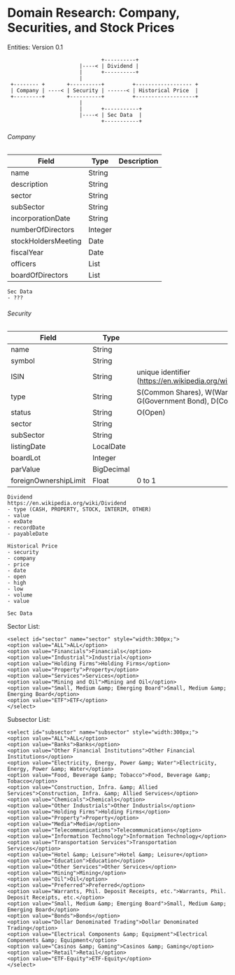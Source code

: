 # Domain Research: Company, Securities, and Stock Prices

Entities: Version 0.1
```
                              +----------+
                       |----< | Dividend |
                       |      +----------+
                       |
 +-------- +       +----------+         +------------------ +
 | Company | ----< | Security | ------< | Historical Price  |
 +---------+       +----------+         +-------------------+
                       | 
                       |      +-----------+
                       |----< | Sec Data  |
                              +-----------+

```


###### Company
|  Field                |  Type             |  Description  |
|-----------------------|-------------------|---------------|
| name                  |  String           |               |
| description           |  String           |               |
| sector                |  String           |               |
| subSector             |  String           |               |
| incorporationDate     |  String           |               |
| numberOfDirectors     |  Integer          |               |
| stockHoldersMeeting   |  Date             |               |
| fiscalYear            |  Date             |               |
| officers              |  List<String>     |               |
| boardOfDirectors      |  List<String>     |               |

```
Sec Data
- ???
```

###### Security
|  Field                |  Type             |  Description  |
|-----------------------|-------------------|---------------|
| name                  |  String           |               |
| symbol                |  String           |               |
| ISIN                  |  String           | unique identifier (https://en.wikipedia.org/wiki/International_Securities_Identification_Number) |
| type                  |  String           | S(Common Shares), W(Warrants), M(Mutual Fund), P(Preferred Shares), G(Government Bond), D(Common Dollar), R(Philippine Deposit Receipts)            |
| status                |  String           | O(Open)       |
| sector                |  String           |               |
| subSector             |  String           |               |
| listingDate           |  LocalDate        |               |
| boardLot              |  Integer          |               |
| parValue              |  BigDecimal       |               |
| foreignOwnershipLimit |  Float            | 0 to 1        |

```
Dividend
https://en.wikipedia.org/wiki/Dividend
- type (CASH, PROPERTY, STOCK, INTERIM, OTHER)
- value
- exDate
- recordDate
- payableDate

Historical Price
- security
- company
- price
- date
- open
- high
- low
- volume
- value

Sec Data
```

Sector List:
```
<select id="sector" name="sector" style="width:300px;">
<option value="ALL">ALL</option>
<option value="Financials">Financials</option>
<option value="Industrial">Industrial</option>
<option value="Holding Firms">Holding Firms</option>
<option value="Property">Property</option>
<option value="Services">Services</option>
<option value="Mining and Oil">Mining and Oil</option>
<option value="Small, Medium &amp; Emerging Board">Small, Medium &amp; Emerging Board</option>
<option value="ETF">ETF</option>
</select>
```

Subsector List:
```
<select id="subsector" name="subsector" style="width:300px;">
<option value="ALL">ALL</option>
<option value="Banks">Banks</option>
<option value="Other Financial Institutions">Other Financial Institutions</option>
<option value="Electricity, Energy, Power &amp; Water">Electricity, Energy, Power &amp; Water</option>
<option value="Food, Beverage &amp; Tobacco">Food, Beverage &amp; Tobacco</option>
<option value="Construction, Infra. &amp; Allied Services">Construction, Infra. &amp; Allied Services</option>
<option value="Chemicals">Chemicals</option>
<option value="Other Industrials">Other Industrials</option>
<option value="Holding Firms">Holding Firms</option>
<option value="Property">Property</option>
<option value="Media">Media</option>
<option value="Telecommunications">Telecommunications</option>
<option value="Information Technology">Information Technology</option>
<option value="Transportation Services">Transportation Services</option>
<option value="Hotel &amp; Leisure">Hotel &amp; Leisure</option>
<option value="Education">Education</option>
<option value="Other Services">Other Services</option>
<option value="Mining">Mining</option>
<option value="Oil">Oil</option>
<option value="Preferred">Preferred</option>
<option value="Warrants, Phil. Deposit Receipts, etc.">Warrants, Phil. Deposit Receipts, etc.</option>
<option value="Small, Medium &amp; Emerging Board">Small, Medium &amp; Emerging Board</option>
<option value="Bonds">Bonds</option>
<option value="Dollar Denominated Trading">Dollar Denominated Trading</option>
<option value="Electrical Components &amp; Equipment">Electrical Components &amp; Equipment</option>
<option value="Casinos &amp; Gaming">Casinos &amp; Gaming</option>
<option value="Retail">Retail</option>
<option value="ETF-Equity">ETF-Equity</option>
</select>
```
